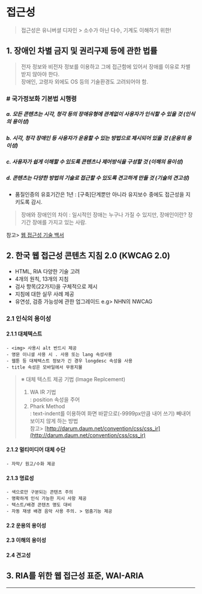 # 접근성
> 접근성은 유니버셜 디자인  > 소수가 아닌 다수, 기계도 이해하기 위한!



## 1. 장애인 차별 금지 및 권리구제 등에 관한 법률
> 전자 정보와 비전자 정보를 이용하고 그에 접근함에 있어서 장애를 이유로 차별받지 않아야 한다.<br>
> 장애인, 고령자 외에도 OS 등의 기술환경도 고려되어야 함.

### # 국가정보화 기본법 시행령
##### a. 모든 콘텐츠는 시각, 청각 등의 장애유형에 관계없이 사용자가 인식할 수 있을 것 (인식의 용이성)
##### b. 시각, 청각 장애인 등 사용자가 운용할 수 있는 방법으로 제시되어 있을 것 (운용의 용이성)
##### c. 사용자가 쉽게 이해할 수 있도록 콘텐츠나 제어방식을 구성할 것 (이해의 용이성)
##### d. 콘텐츠는 다양한 방법의 기술로 접근할 수 있도록 견고하게 만들 것 (기술의 견고성)

* 품질인증의 유효기간은 1년
  : [구축]단계뿐만 아니라 유지보수 중에도 접근성을 지키도록 감시.
 
> 장애와 장애인의 차이 
> : 일시적인 장애는 누구나 가질 수 있지만, 장애인이란? 장기간 장애를 가지고 있는 사람.

참고> [웹 접근성 기술 백서](http://inside.olleh.com/html/WebAccessibility/2013%EB%85%84%20%EC%9B%B9%20%EC%A0%91%EA%B7%BC%EC%84%B1%20%EA%B8%B0%EC%88%A0%20%EB%B0%B1%EC%84%9C_(%EC%A3%BC)KT.pdf)



## 2. 한국 웹 접근성 콘텐츠 지침 2.0 (KWCAG 2.0)

* HTML, RIA 다양한 기술 고려
* 4개의 원칙, 13개의 지침
* 검사 항목(22가지)을 구체적으로 제시
* 지침에 대한 실무 사례 제공
* 유연성, 검증 가능성에 관한 업그레이드   e.g> NHN의 NWCAG

### 2.1 인식의 용이성

#### 2.1.1 대체텍스트

    - <img> 사용시 alt 반드시 제공
    - 영문 이니셜 사용 시 . 사용 또는 lang 속성사용
    - 웹툰 등 대체텍스트 정보가 긴 경우 longdesc 속성을 사용
    - title 속성은 모바일에서 무용지물

> ※ 대체 텍스트 제공 기법 (Image Replcement) <br>
> 1. WA IR 기법 <br>
>  : position 속성을 주어  <br>
> 2. Phark Method <br>
>  : text-indent를 이용하여 화면 바깥으로(-9999px만큼 내어 쓰기) 빼내어 보이지 않게 하는 방법<br>
> 참고> [http://darum.daum.net/convention/css/css_ir](http://darum.daum.net/convention/css/css_ir)

#### 2.1.2 멀티미디어 대체 수단

    - 자막/ 원고/수화 제공

#### 2.1.3 명료성

    - 색으로만 구분되는 콘텐츠 주의
    - 명확하게 인식 가능한 지시 사항 제공
    - 텍스트/배경 콘텐츠 명도 대비
    - 자동 재생 배경 음악 사용 주의. > 멈춤기능 제공


#### 2.2 운용의 용이성
#### 2.3 이해의 용이성
#### 2.4 견고성



## 3. RIA를 위한 웹 접근성 표준, WAI-ARIA

---